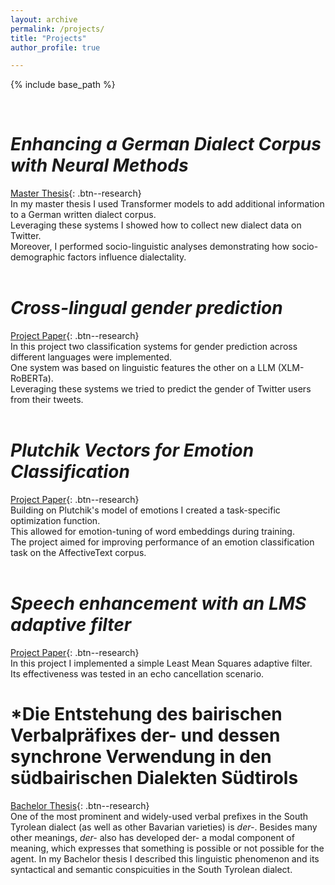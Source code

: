 ```yaml
---
layout: archive
permalink: /projects/ 
title: "Projects"
author_profile: true

---
```


{% include base_path %}

&nbsp;
# *Enhancing a German Dialect Corpus with Neural Methods*
[Master Thesis](/files/projects/MA_thesis_WT_final.pdf){: .btn--research} \
In my master thesis I used Transformer models to add additional information to a German written dialect corpus.\
Leveraging these systems I showed how to collect new dialect data on Twitter. \
Moreover, I performed socio-linguistic analyses demonstrating how socio-demographic factors influence dialectality. 
<br>
<br>

# *Cross-lingual gender prediction*
[Project Paper](/files/projects/xlingual_gender_pred_WT.pdf){: .btn--research} \
In this project two classification systems for gender prediction across different languages were implemented. \
One system was based on linguistic features the other on a LLM (XLM-RoBERTa). \
Leveraging these systems we tried to predict the gender of Twitter users from their tweets.
<br>
<br>

# *Plutchik Vectors for Emotion Classification*
[Project Paper](/files/projects/emotion_tuning_word_embeddings_WT.pdf){: .btn--research} \
Building on Plutchik's model of emotions I created a task-specific optimization function.\
This allowed for emotion-tuning of word embeddings during training.\
The project aimed for improving performance of an emotion classification task on the AffectiveText corpus.
<br>
<br>

# *Speech enhancement with an LMS adaptive filter*
[Project Paper](/files/projects/echo_cancellation_WT.pdf){: .btn--research} \
In this project I implemented a simple Least Mean Squares adaptive filter. \
Its effectiveness was tested in an echo cancellation scenario.

# *Die Entstehung des bairischen Verbalpräfixes der- und dessen synchrone Verwendung in den südbairischen Dialekten Südtirols
[Bachelor Thesis](/files/projects/BA_Wolfgang_Tessadri.pdf){: .btn--research} \
One of the most prominent and widely-used verbal prefixes in the South Tyrolean dialect (as well as other Bavarian varieties) is *der-*.
Besides many other meanings, *der-* also has developed der- a modal component of meaning, which expresses that something is possible or not possible for the agent.
In my Bachelor thesis I described this linguistic phenomenon and its syntactical and semantic conspicuities in the South Tyrolean dialect.


